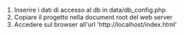 1) Inserire i dati di accesso al db in data/db_config.php
2) Copiare il progetto nella document root del web server
3) Accedere sul browser all'url 'http://localhost/index.html'